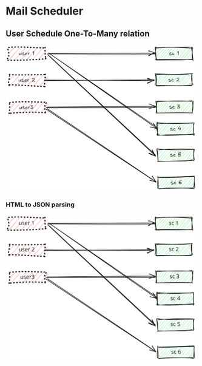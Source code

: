 # Mail Scheduler

## User Schedule One-To-Many relation

![img_2.png](img_2.png)

### HTML to JSON parsing

![img.svg](img.svg)

